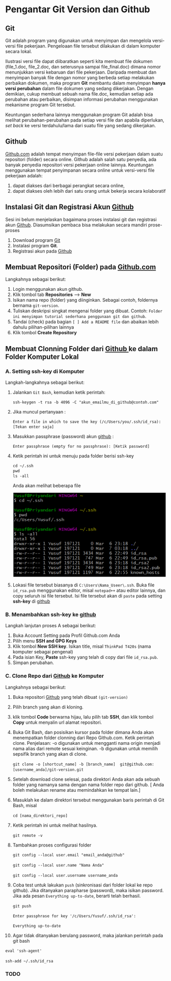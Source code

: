 # Pengantar Git Version dan Github
## Git
Git adalah program yang digunakan untuk menyimpan dan mengelola versi-versi file pekerjaan. Pengeloaan file tersebut dilakukan di dalam komputer secara lokal.

Ilustrasi versi file dapat diibaratkan seperti kita membuat file dokumen (file_1.doc, file_2.doc, dan seterusnya sampai file_final.doc) dimana nomor menunjukkan versi kebaruan dari file pekerjaan. Daripada membuat dan menyimpan banyak file dengan nomor yang berbeda setiap melakukan perbaikan dokumen, maka program **Git** membantu dalam menyimpan **hanya versi perubahan** dalam file dokumen yang sedang dikerjakan. Dengan demikian, cukup membuat sebuah nama file.doc, kemudian setiap ada perubahan atau perbaikan, disimpan informasi perubahan menggunakan mekanisme program Git tersebut.

Keuntungan sederhana lainnya menggunakan program Git adalah bisa melihat perubahan-perubahan pada setiap versi file dan apabila diperlukan, *set back* ke versi terdahulu/lama dari suatu file yang sedang dikerjakan.

## Github
[Github.com](github.com) adalah tempat menyimpan file-file versi pekerjaan dalam suatu repositori (folder) secara online. Github adalah salah satu penyedia, ada banyak penyedia repositori versi pekerjaan online lainnya. Keuntungan menggunakan tempat penyimpanan secara online untuk versi-versi file pekerjaan adalah:
  1. dapat diakses dari berbagai perangkat secara online,
  2. dapat diakses oleh lebih dari satu orang untuk bekerja secara kolaboratif


## Instalasi Git dan Registrasi Akun [Github](github.com)

Sesi ini belum menjelaskan bagaimana proses instalasi git dan registrasi akun [Github](github.com). Diasumsikan pembaca bisa melakukan secara mandiri prose-proses
 1. Download program [Git](https://git-scm.com/downloads)
 2. Instalasi program **Git**.
 3. Registrasi akun pada [Github](github.com)


## Membuat Repositori (Folder) pada [Github.com](github.com)

Langkahnya sebagai berikut:
 1. Login menggunakan akun github.
 2. Klik tombol tab **Repositories** --> **New**
 3. Isikan nama repo (folder) yang diinginkan. Sebagai contoh, foldernya bernama `git-version`.
 4. Tuliskan deskripsi singkat mengenai folder yang dibuat. Contoh: `Folder ini menyimpan tutorial sederhana penggunaan git dan github`.
 5. Tandai (check) pada bagian `[ ] Add a README file` dan abaikan lebih dahulu pilihan-pilihan lainnya
 6. Klik tombol **Create Repository**


## Membuat Clonning Folder dari <a href="github.com">Github </a> ke dalam Folder Komputer Lokal

### A. Setting ssh-key di Komputer

Langkah-langkahnya sebagai berikut:

1. Jalankan `Git Bash`, kemudian ketik perintah:

    ```commandline
    ssh-keygen -t rsa -b 4096 -C "akun_emailmu_di_github@contoh.com"
    ```
2. Jika muncul pertanyaan :
    ```commandline
    Enter a file in which to save the key (/c/Users/you/.ssh/id_rsa):[Tekan enter saja]
    ```
3. Masukkan passphrase (password) akun [github](github.com) :

    ```commandline
    Enter passphrase (empty for no passphrase): [Ketik password]
    ```
4. Ketik perintah ini untuk menuju pada folder berisi ssh-key
    ```
    cd ~/.ssh
    pwd
    ls -all
    ```
    Anda akan melihat beberapa file

    ![Hasil langkah 4](image/home_rsa_file.PNG)

5. Lokasi file tersebut biasanya di `C:\Users\Nama_Useer\.ssh`. Buka file `id_rsa.pub` menggunakan editor, misal `notepad++` atau editor lainnya, dan copy seluruh isi file tersebut. Isi file tersebut akan di `paste` pada setting **ssh-key** di [github](github.com)


### B. Menambahkan ssh-key ke [github](github.com)

Langkah lanjutan proses A sebagai berikut:

1. Buka Account Setting pada Profil Github.com Anda
2. Pilih menu **SSH and GPG Keys**
3. Klik tombol **New SSH key**. Isikan title, misal `ThinkPad T420s` (nama komputer sebagai pengenal)
4. Pada isian Key, **Paste** ssh-key yang telah di copy dari file `id_rsa.pub`.
5. Simpan perubahan.


### C. Clone Repo dari  [Github](github.com) ke Komputer

Langkahnya sebagai berikut:

1. Buka repositori [Github](github.com) yang telah dibuat `(git-version)`
2. Pilih branch yang akan di kloning.
3. klik tombol **Code** berwarna hijau, lalu pilih tab **SSH**, dan klik tombol **Copy** untuk menyalin url alamat repositori.
4. Buka Git Bash, dan posisikan kursor pada folder dimana Anda akan menempatkan folder clonning dari Repo Github.com.  Ketik perintah clone.  Penjelasan: -o digunakan untuk mengganti nama origin menjadi nama alias dari remote sesuai keinginan. -b digunakan untuk memilih sepsifik branch yang akan di clone.

    ``` git clone -o [shortcut_name] -b [branch_name]  git@github.com:[username_anda]/git-version.git ```
       
5. Setelah download clone selesai, pada direktori Anda akan ada sebuah folder yang namanya sama dengan nama folder repo dari github. [ Anda boleh melakukan rename atau memindahkan ke tempat lain.]

6. Masuklah ke dalam direktori tersebut menggunakan baris perintah di Git Bash, misal

    ```cd [nama_direktori_repo]```

7. Ketik perintah ini untuk melihat hasilnya.

    ```git remote -v```

8. Tambahkan proses configurasi folder

    ```
   git config --local user.email "email_anda@github"
   
   git config --local user.name "Nama Anda"

    git config --local user.username username_anda
   ```

9. Coba test untuk lakukan `push` (sinkronisasi dari folder lokal ke repo github). Jika ditanyakan parapharse (password), maka isikan password. Jika ada pesan `Everything up-to-date`, berarti telah berhasil. 

    ```git push```
    
    ```Enter passphrase for key '/c/Users/Yusuf/.ssh/id_rsa':```
    
    ```Everything up-to-date```

10. Agar tidak ditanyakan berulang password, maka jalankan perintah pada git bash

   ``` 
   eval 'ssh-agent' 
   
   ssh-add ~/.ssh/id_rsa 
   ```


### TODO